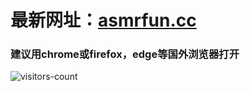 # 最新网址：[asmrfun.cc](https://www.asmrfun.cc)
### 建议用chrome或firefox，edge等国外浏览器打开

![visitors-count](https://visitor-badge.laobi.icu/badge?page_id=asmrfun.readme)
